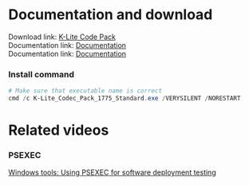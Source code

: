 # Documentation and download
Download link: [K-Lite Code Pack](https://www.codecguide.com/download_kl.htm) <br />
Documentation link: [Documentation](https://www.codecguide.com/silentinstall.htm) <br />
Documentation link: [Documentation](https://codecguide.com/faq_installation.htm) <br />

### Install command
```powershell
# Make sure that executable name is correct
cmd /c K-Lite_Codec_Pack_1775_Standard.exe /VERYSILENT /NORESTART
```

# Related videos <br />
###  PSEXEC
[Windows tools: Using PSEXEC for software deployment testing](https://youtu.be/9ywdTna_TLc) <br />
